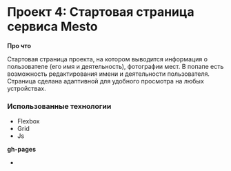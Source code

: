 # Проект 4: Стартовая страница сервиса Mesto

**Про что**

Стартовая страница проекта, на котором выводится информация о пользователе (его имя и деятельность), фотографии мест.
В попапе есть возможность редактирования имени и деятельности пользователя.
Страница сделана адаптивной для удобного просмотра на любых устройствах.

### Использованные технологии
* Flexbox
* Grid
* Js

**gh-pages**

* 
